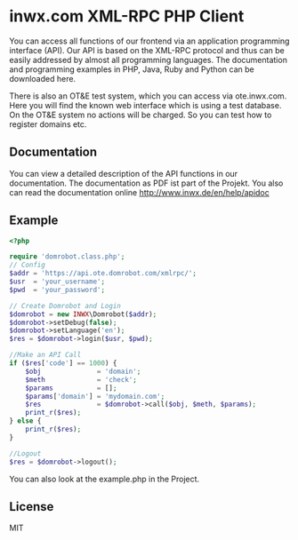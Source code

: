inwx.com XML-RPC PHP Client
=========
You can access all functions of our frontend via an application programming interface (API). Our API is based on the XML-RPC protocol and thus can be easily addressed by almost all programming languages. The documentation and programming examples in PHP, Java, Ruby and Python can be downloaded here.

There is also an OT&E test system, which you can access via ote.inwx.com. Here you will find the known web interface which is using a test database. On the OT&E system no actions will be charged. So you can test how to register domains etc.

Documentation
------
You can view a detailed description of the API functions in our documentation. The documentation as PDF ist part of the Projekt. You also can read the documentation online http://www.inwx.de/en/help/apidoc

Example
-------

```php
<?php

require 'domrobot.class.php';
// Config
$addr = 'https://api.ote.domrobot.com/xmlrpc/';
$usr  = 'your_username';
$pwd  = 'your_password';

// Create Domrobot and Login
$domrobot = new INWX\Domrobot($addr);
$domrobot->setDebug(false);
$domrobot->setLanguage('en');
$res = $domrobot->login($usr, $pwd);

//Make an API Call
if ($res['code'] == 1000) {
    $obj              = 'domain';
    $meth             = 'check';
    $params           = [];
    $params['domain'] = 'mydomain.com';
    $res              = $domrobot->call($obj, $meth, $params);
    print_r($res);
} else {
    print_r($res);
}

//Logout
$res = $domrobot->logout();

```

You can also look at the example.php in the Project.

License
----

MIT
